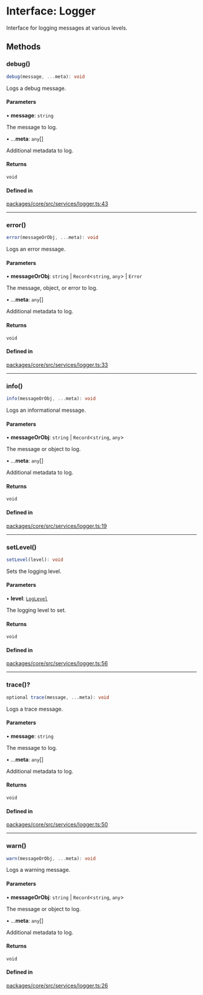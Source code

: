 # Interface: Logger

Interface for logging messages at various levels.

## Methods

### debug()

```ts
debug(message, ...meta): void
```

Logs a debug message.

#### Parameters

• **message**: `string`

The message to log.

• ...**meta**: `any`[]

Additional metadata to log.

#### Returns

`void`

#### Defined in

[packages/core/src/services/logger.ts:43](https://github.com/vramework/vramework/blob/d6bdd98863fc2395b074502b5cd67b069031d73f/packages/core/src/services/logger.ts#L43)

***

### error()

```ts
error(messageOrObj, ...meta): void
```

Logs an error message.

#### Parameters

• **messageOrObj**: `string` \| `Record`\<`string`, `any`\> \| `Error`

The message, object, or error to log.

• ...**meta**: `any`[]

Additional metadata to log.

#### Returns

`void`

#### Defined in

[packages/core/src/services/logger.ts:33](https://github.com/vramework/vramework/blob/d6bdd98863fc2395b074502b5cd67b069031d73f/packages/core/src/services/logger.ts#L33)

***

### info()

```ts
info(messageOrObj, ...meta): void
```

Logs an informational message.

#### Parameters

• **messageOrObj**: `string` \| `Record`\<`string`, `any`\>

The message or object to log.

• ...**meta**: `any`[]

Additional metadata to log.

#### Returns

`void`

#### Defined in

[packages/core/src/services/logger.ts:19](https://github.com/vramework/vramework/blob/d6bdd98863fc2395b074502b5cd67b069031d73f/packages/core/src/services/logger.ts#L19)

***

### setLevel()

```ts
setLevel(level): void
```

Sets the logging level.

#### Parameters

• **level**: [`LogLevel`](../enumerations/LogLevel.md)

The logging level to set.

#### Returns

`void`

#### Defined in

[packages/core/src/services/logger.ts:56](https://github.com/vramework/vramework/blob/d6bdd98863fc2395b074502b5cd67b069031d73f/packages/core/src/services/logger.ts#L56)

***

### trace()?

```ts
optional trace(message, ...meta): void
```

Logs a trace message.

#### Parameters

• **message**: `string`

The message to log.

• ...**meta**: `any`[]

Additional metadata to log.

#### Returns

`void`

#### Defined in

[packages/core/src/services/logger.ts:50](https://github.com/vramework/vramework/blob/d6bdd98863fc2395b074502b5cd67b069031d73f/packages/core/src/services/logger.ts#L50)

***

### warn()

```ts
warn(messageOrObj, ...meta): void
```

Logs a warning message.

#### Parameters

• **messageOrObj**: `string` \| `Record`\<`string`, `any`\>

The message or object to log.

• ...**meta**: `any`[]

Additional metadata to log.

#### Returns

`void`

#### Defined in

[packages/core/src/services/logger.ts:26](https://github.com/vramework/vramework/blob/d6bdd98863fc2395b074502b5cd67b069031d73f/packages/core/src/services/logger.ts#L26)
